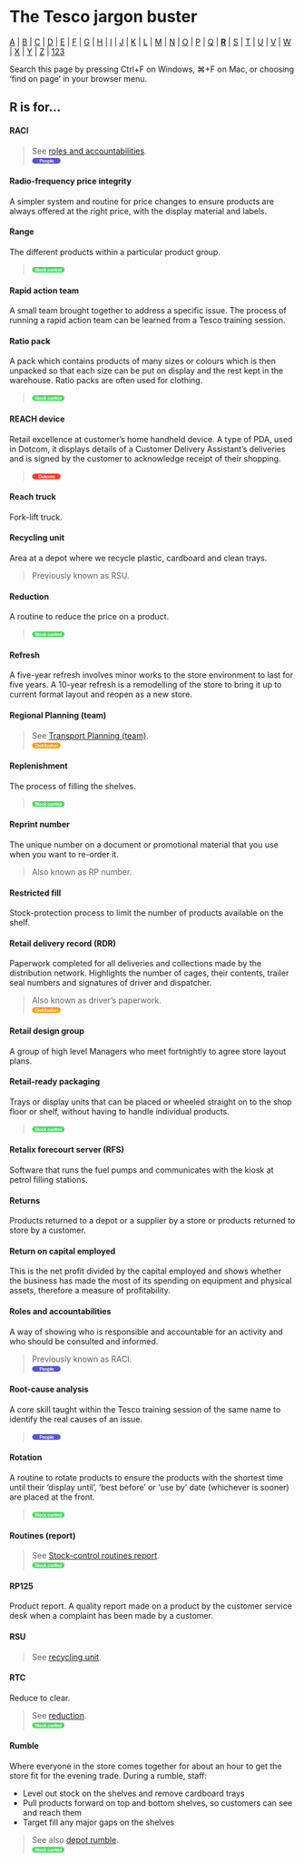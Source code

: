 # The Tesco jargon buster

[A](a.md) | [B](b.md) | [C](c.md) | [D](d.md) | [E](e.md) | [F](f.md) | [G](g.md) | [H](h.md) | [I](i.md) | [J](j.md) | [K](k.md) | [L](l.md) | [M](m.md) | [N](n.md) | [O](o.md) | [P](p.md) | [Q](q.md) | [**R**](r.md) | [S](s.md) | [T](t.md) | [U](u.md) | [V](v.md) | [W](w.md) | [X](x.md) | [Y](y.md) | [Z](z.md) | [123](123.md)

Search this page by pressing Ctrl+F on Windows, ⌘+F on Mac, or choosing ‘find on page’ in your browser menu.

## R is for…

#### RACI
> See [roles and accountabilities](#roles-and-accountabilities).  
> ![People](assets/images/tag-people.png)

#### Radio-frequency price integrity
A simpler system and routine for price changes to ensure products are always offered at the right price, with the display material and labels.

#### Range
The different products within a particular product group.  
> ![Stock control](assets/images/tag-stockcontrol.png)

#### Rapid action team
A small team brought together to address a specific issue. The process of running a rapid action team can be learned from a Tesco training session.

#### Ratio pack
A pack which contains products of many sizes or colours which is then unpacked so that each size can be put on display and the rest kept in the warehouse. Ratio packs are often used for clothing.  
> ![Stock control](assets/images/tag-stockcontrol.png)

#### REACH device
Retail excellence at customer’s home handheld device. A type of PDA, used in Dotcom, it displays details of a Customer Delivery Assistant’s deliveries and is signed by the customer to acknowledge receipt of their shopping.  
> ![Dotcom](assets/images/tag-dotcom.png)

#### Reach truck
Fork-lift truck.

#### Recycling unit
Area at a depot where we recycle plastic, cardboard and clean trays.
> Previously known as RSU.

#### Reduction
A routine to reduce the price on a product.  
> ![Stock control](assets/images/tag-stockcontrol.png)

#### Refresh
A five-year refresh involves minor works to the store environment to last for five years. A 10-year refresh is a remodelling of the store to bring it up to current format layout and reopen as a new store.

#### Regional Planning (team)
> See [Transport Planning (team)](t.md#transport-planning-team).  
> ![Distribution](assets/images/tag-distribution.png)

#### Replenishment
The process of filling the shelves.  
> ![Stock control](assets/images/tag-stockcontrol.png)

#### Reprint number
The unique number on a document or promotional material that you use when you want to re-order it.
> Also known as RP number.

#### Restricted fill
Stock-protection process to limit the number of products available on the shelf.

#### Retail delivery record (RDR)
Paperwork completed for all deliveries and collections made by the distribution network. Highlights the number of cages, their contents, trailer seal numbers and signatures of driver and dispatcher.  
> Also known as driver’s paperwork.  
> ![Distribution](assets/images/tag-distribution.png)

#### Retail design group
A group of high level Managers who meet fortnightly to agree store layout plans.

#### Retail-ready packaging
Trays or display units that can be placed or wheeled straight on to the shop floor or shelf, without having to handle individual products.  
> ![Stock control](assets/images/tag-stockcontrol.png)

#### Retalix forecourt server (RFS)
Software that runs the fuel pumps and communicates with the kiosk at petrol filling stations.

#### Returns
Products returned to a depot or a supplier by a store or products returned to store by a customer.

#### Return on capital employed
This is the net profit divided by the capital employed and shows whether the business has made the most of its spending on equipment and physical assets, therefore a measure of profitability.

#### Roles and accountabilities
A way of showing who is responsible and accountable for an activity and who should be consulted and informed.
> Previously known as RACI.  
> ![People](assets/images/tag-people.png)

#### Root-cause analysis
A core skill taught within the Tesco training session of the same name to identify the real causes of an issue.  
> ![People](assets/images/tag-people.png)

#### Rotation
A routine to rotate products to ensure the products with the shortest time until their ‘display until’, ‘best before’ or ‘use by’ date (whichever is sooner) are placed at the front.  
> ![Stock control](assets/images/tag-stockcontrol.png)

#### Routines (report)
> See [Stock-control routines report](s.md#stock-control-routines-report).  
> ![Stock control](assets/images/tag-stockcontrol.png)

#### RP125
Product report. A quality report made on a product by the customer service desk when a complaint has been made by a customer.

#### RSU
> See [recycling unit](r.md#recycling-unit).

#### RTC
Reduce to clear.
> See [reduction](r.md#reduction).  
> ![Stock control](assets/images/tag-stockcontrol.png)

#### Rumble
Where everyone in the store comes together for about an hour to get the store fit for the evening trade. During a rumble, staff:
- Level out stock on the shelves and remove cardboard trays
- Pull products forward on top and bottom shelves, so customers can see and reach them
- Target fill any major gaps on the shelves

> See also [depot rumble](d.md#depot-rumble).  
> ![Stock control](assets/images/tag-stockcontrol.png)
